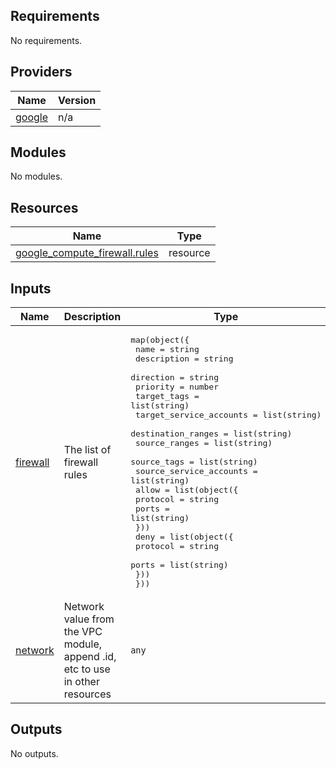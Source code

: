 <!-- BEGIN_TF_DOCS -->
## Requirements

No requirements.

## Providers

| Name | Version |
|------|---------|
| <a name="provider_google"></a> [google](#provider\_google) | n/a |

## Modules

No modules.

## Resources

| Name | Type |
|------|------|
| [google_compute_firewall.rules](https://registry.terraform.io/providers/hashicorp/google/latest/docs/resources/compute_firewall) | resource |

## Inputs

| Name | Description | Type | Default | Required |
|------|-------------|------|---------|:--------:|
| <a name="input_firewall"></a> [firewall](#input\_firewall) | The list of firewall rules | <pre>map(object({<br>    name                    = string<br>    description             = string<br>    direction               = string<br>    priority                = number<br>    target_tags             = list(string)<br>    target_service_accounts = list(string)<br>    destination_ranges      = list(string)<br>    source_ranges           = list(string)<br>    source_tags             = list(string)<br>    source_service_accounts = list(string)<br>    allow = list(object({<br>      protocol = string<br>      ports    = list(string)<br>    }))<br>    deny = list(object({<br>      protocol = string<br>      ports    = list(string)<br>    }))<br>  }))</pre> | n/a | yes |
| <a name="input_network"></a> [network](#input\_network) | Network value from the VPC module, append .id, etc to use in other resources | `any` | n/a | yes |

## Outputs

No outputs.
<!-- END_TF_DOCS -->